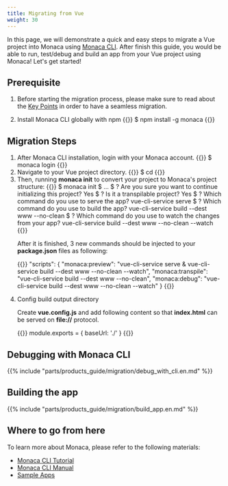 ```yaml
---
title: Migrating from Vue
weight: 30
---
```


In this page, we will demonstrate a quick and easy steps to migrate a Vue project into Monaca using [Monaca CLI](/en/products_guide/monaca_cli/). After finish this guide, you would be able to run, test/debug and build an app from your Vue project using Monaca! Let's get started!


## Prerequisite

1. Before starting the migration process, please make sure to read about the [Key Points](/en/products_guide/migration/key_point/) in order to have a seamless migration.

2. Install Monaca CLI globally with npm
{{<highlight bash>}}
$ npm install -g monaca
{{</highlight>}}

## Migration Steps

<ol>

<li>
After Monaca CLI installation, login with your Monaca account. 
{{<highlight bash>}}
$ monaca login
{{</highlight>}}
</li>

<li>
Navigate to your Vue project directory.
{{<highlight bash>}}
$ cd <project dir>
{{</highlight>}}
</li>

<li>
Then, running <b>monaca init</b> to convert your project to Monaca's project structure:
{{<highlight bash>}}
$ monaca init
$ ...
$ ? Are you sure you want to continue initializing this project? Yes
$ ? Is it a transpilable project? Yes
$ ? Which command do you use to serve the app? vue-cli-service serve
$ ? Which command do you use to build the app? vue-cli-service build --dest www --no-clean
$ ? Which command do you use to watch the changes from your app? vue-cli-service build --dest www --no-clean --watch
{{</highlight>}}


After it is finished, 3 new commands should be injected to your <b>package.json</b> files as following:

{{<highlight javascript>}}
"scripts": {
    "monaca:preview": "vue-cli-service serve & vue-cli-service build --dest www --no-clean --watch",
    "monaca:transpile": "vue-cli-service build --dest www --no-clean",
    "monaca:debug": "vue-cli-service build --dest www --no-clean --watch"
}
{{</highlight>}}
</li>

<li>Config build output directory

<p>
    Create <b>vue.config.js</b> and add following content so that <b>index.html</b> can be served on <b>file://</b> protocol.</li>
</p>

{{<highlight javascript>}}
module.exports = {
    baseUrl: './'
}
{{</highlight>}}
</li>
</ol>

## Debugging with Monaca CLI
{{% include "parts/products_guide/migration/debug_with_cli.en.md" %}}

## Building the app
{{% include "parts/products_guide/migration/build_app.en.md" %}}

## Where to go from here

To learn more about Monaca, please refer to the following materials:

- [Monaca CLI Tutorial](/en/tutorials/monaca_cli/)
- [Monaca CLI Manual](/en/products_guide/monaca_cli/)
- [Sample Apps](/en/sampleapp/samples/)